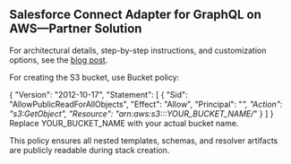 ## Salesforce Connect Adapter for GraphQL on AWS—Partner Solution

For architectural details, step-by-step instructions, and customization options, see the [blog post](https://aws.amazon.com/blogs/apn/how-to-resolve-customer-issues-faster-with-salesforce-connect-and-amazon-rds-integration/).

For creating the S3 bucket, use Bucket policy:

{
  "Version": "2012-10-17",
  "Statement": [
    {
      "Sid": "AllowPublicReadForAllObjects",
      "Effect": "Allow",
      "Principal": "*",
      "Action": "s3:GetObject",
      "Resource": "arn:aws:s3:::YOUR_BUCKET_NAME/*"
    }
  ]
}
Replace YOUR_BUCKET_NAME with your actual bucket name.

This policy ensures all nested templates, schemas, and resolver artifacts are publicly readable during stack creation.
